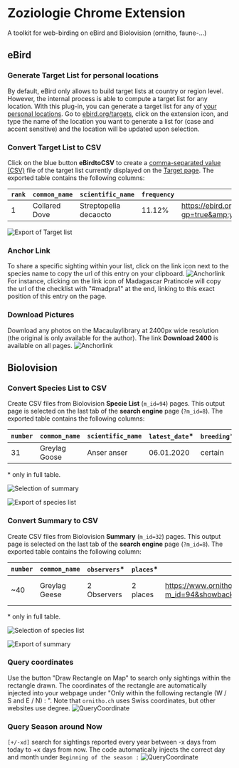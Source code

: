 # Zoziologie Chrome Extension

A toolkit for web-birding on eBird and Biolovision (ornitho, faune-...)

## eBird

### Generate Target List for personal locations

By default, eBird only allows to build target lists at country or region level. However, the internal process is able to compute a target list for any location. With this plug-in, you can generate a target list for any of [your personal locations](https://ebird.org/MyEBird?cmd=manageLocations). Go to [ebird.org/targets](https://ebird.org/targets), click on the extension icon, and type the name of the location you want to generate a list for (case and accent sensitive) and the location will be updated upon selection.

### Convert Target List to CSV

Click on the blue button **eBirdtoCSV** to create a [comma-separated value (CSV)](https://en.wikipedia.org/wiki/Comma-separated_values) file of the target list currently displayed on the [Target page](https://ebird.org/targets). The exported table contains the following columns:

| `rank` | `common_name` | `scientific_name` | `frequency` | `link_map` |
| ------------- | ------------- | ------------- | ------------- | ------------- |
| 1  | Collared Dove   | Streptopelia decaocto  | 11.12%  | <https://ebird.org/map/brant?gp=true&amp;yr=all&amp;env.minX=-5.144&amp;env.minY=41.334&amp;env.maxX=9.56&amp;env.maxY=51.093>

![Export of Target list](https://github.com/Zoziologie/Chrome-Extension/blob/master/assets/ExportTargetList.PNG?raw=true)

### Anchor Link

To share a specific sighting within your list, click on the link icon next to the species name to copy the url of this entry on your clipboard.
![Anchorlink](https://github.com/Zoziologie/Chrome-Extension/blob/master/assets/Anchorpoint.png?raw=true)
For instance, clicking on the link icon of Madagascar Pratincole will copy the url of the checklist with "#madpra1" at the end, linking to this exact position of this entry on the page.

### Download Pictures

Download any photos on the Macaulaylibrary at 2400px wide resolution (the original is only available for the author). The link **Download 2400** is available on all pages.
![Anchorlink](https://github.com/Zoziologie/Chrome-Extension/blob/master/assets/Download2400.PNG?raw=true)

## Biolovision

### Convert Species List to CSV

Create CSV files from Biolovision **Specie List** (`m_id=94`) pages. This output page is selected on the last tab of the **search engine** page (`?m_id=8`). The exported table contains the following columns:

| `number` | `common_name` | `scientific_name` | `latest_date`* | `breeding`* | `link_observation`* | `link_stat`* | `link_info`* |
| ------------- | ------------- | ------------- | ------------- | ------------- | ------------- | ------------- | ------------- |
| 31 | Greylag Goose | Anser anser | 06.01.2020 | certain | <https://www.ornitho.ch/index.php?m_id=94&showback=stor&p_c=5&p_cc=-1&sp_tg=1&sp_DateSynth=02.06.2020&sp_DChoice=offset&sp_DOffset=5&sp_SChoice=species&sp_S=60&sp_PChoice=canton&sp_cC=000100110000000000000011001001100000000000000000000&sp_FChoice=list&sp_FDisplay=DATE_PLACE_SPECIES&sp_DFormat=DESC>  | <https://www.ornitho.ch/index.php?m_id=81&frmSpecies=60&sp_tg=1&showback=stor> | <https://www.ornitho.ch/index.php?m_id=15&showback=stor&backlink=skip&frmSpecies=60&sp_tg=1>

\* only in full table.

![Selection of summary](https://github.com/Zoziologie/Chrome-Extension/blob/master/assets/search-engine-formating-2.PNG?raw=true)

![Export of species list](https://github.com/Zoziologie/Chrome-Extension/blob/master/assets/SpeciesListoCSV.PNG?raw=true)

### Convert Summary to CSV

Create CSV files from Biolovision **Summary** (`m_id=32`) pages. This output page is selected on the last tab of the **search engine** page (`?m_id=8`). The exported table contains the following column:

| `number` | `common_name` | `observers`* | `places`* | `link_observations`* | `link_stat`* | `link_info`* | `photo`* |
| ------------- | ------------- | ------------- | ------------- | ------------- | ------------- | ------------- | ------------- |
| ~40 | Greylag Geese | 2 Observers | 2 places | <https://www.ornitho.ch/index.php?m_id=94&showback=stor&p_c=5&p_cc=-1&sp_tg=1&sp_DateSynth=01.06.2020&sp_DChoice=range&sp_DFrom=01.06.2020&sp_DTo=01.06.2020&sp_SChoice=species&sp_S=60&sp_PChoice=canton&sp_cC=000100110000000000000011001001100000000000000000000&sp_FChoice=list&sp_FDisplay=DATE_PLACE_SPECIES&sp_DFormat=DESC> | <https://www.ornitho.ch/index.php?m_id=81&frmSpecies=60&showback=stor&cDate=2020-06-01> | <https://www.ornitho.ch/index.php?m_id=15&showback=stor&backlink=skip&y=2020&frmSpecies=60&sp_tg=1>

\* only in full table.

![Selection of species list](https://github.com/Zoziologie/Chrome-Extension/blob/master/assets/search-engine-formating.PNG?raw=true)

![Export of summary](https://github.com/Zoziologie/Chrome-Extension/blob/master/assets/SummarytoCSV.PNG?raw=true)

### Query coordinates

Use the button "Draw Rectangle on Map" to search only sightings within the rectangle drawn. The coordinates of the rectangle are automatically injected into your webpage under "Only within the following rectangle (W / S and E / N) : ". Note that `ornitho.ch` uses Swiss coordinates, but other websites use degree.
![QueryCoordinate](https://github.com/Zoziologie/Chrome-Extension/blob/master/assets/QueryCoordinates.PNG?raw=true)

### Query Season around Now

`[+/-xd]` search for sightings reported every year between -x days from today to +x days from now. The code automatically injects the correct day and month under `Beginning of the season :`
![QueryCoordinate](https://github.com/Zoziologie/Chrome-Extension/blob/master/assets/QueryDate.PNG?raw=true)
